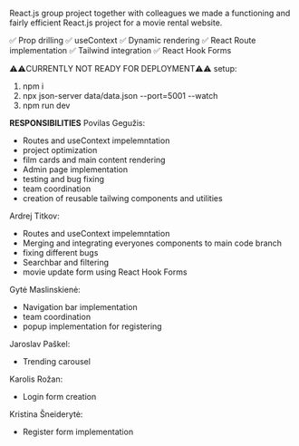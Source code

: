 React.js group project
together with colleagues we made a functioning and fairly efficient React.js project for a movie rental website. 

✅ Prop drilling
✅ useContext
✅ Dynamic rendering
✅ React Route implementation
✅ Tailwind integration
✅ React Hook Forms

⚠️⚠️CURRENTLY NOT READY FOR DEPLOYMENT⚠️⚠️
setup:
1) npm i
2) npx json-server data/data.json --port=5001 --watch
3) npm run dev

**RESPONSIBILITIES**
Povilas Gegužis:
  - Routes and useContext impelemntation
  - project optimization
  - film cards and main content rendering
  - Admin page implementation
  - testing and bug fixing
  - team coordination
  - creation of reusable tailwing components and utilities

Ardrej Titkov:
  - Routes and useContext impelemntation
  - Merging and integrating everyones components to main code branch
  - fixing different bugs
  - Searchbar and filtering
  - movie update form using React Hook Forms
    
Gytė Maslinskienė:
  - Navigation bar implementation
  - team coordination
  - popup implementation for registering
  
Jaroslav Paškel:
  - Trending carousel

Karolis Rožan: 
  - Login form creation
  
Kristina Šneiderytė:
  - Register form implementation
